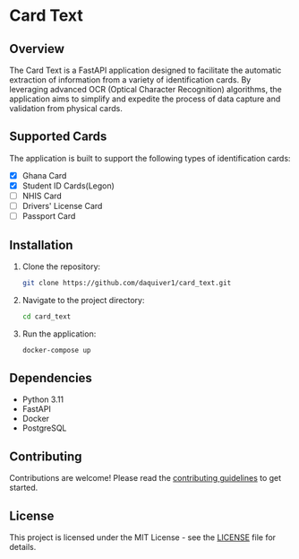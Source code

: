 # Card Text

## Overview

The Card Text is a FastAPI application designed to facilitate the automatic extraction of information from a variety of identification cards. By leveraging advanced OCR (Optical Character Recognition) algorithms, the application aims to simplify and expedite the process of data capture and validation from physical cards.

## Supported Cards

The application is built to support the following types of identification cards:

- [x] Ghana Card
- [x] Student ID Cards(Legon)
- [ ] NHIS Card
- [ ] Drivers' License Card
- [ ] Passport Card

## Installation

1. Clone the repository:

   ```bash
   git clone https://github.com/daquiver1/card_text.git
   ```

2. Navigate to the project directory:

   ```bash
   cd card_text
   ```

3. Run the application:

   ```bash
   docker-compose up
   ```

## Dependencies

- Python 3.11
- FastAPI
- Docker
- PostgreSQL

## Contributing

Contributions are welcome! Please read the [contributing guidelines](CONTRIBUTING.md) to get started.

## License

This project is licensed under the MIT License - see the [LICENSE](LICENSE) file for details.
